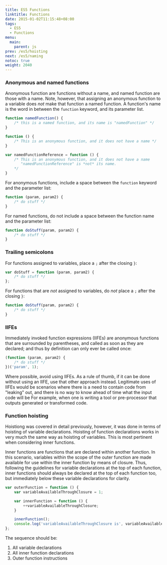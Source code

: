 ```yaml
---
title: ES5 Functions
linktitle: Functions
date: 2015-01-02T11:15:48+08:00
tags:
  - ES5
  - Functions
menu:
  main:
    parent: js
prev: /es5/hoisting
next: /es5/naming
notoc: true
weight: 2040
---
```


### Anonymous and named functions

Anonymous function are functions without a name,
and named function are those with a name.
Note, however, that assigning an anonymous function to a variable
does *not* make that function a named function.
A function's name is the word in between the `function` keyword, and its parameter list.

```javascript
function namedFunction() {
	/* this is a named function, and its name is "namedFunction" */
}
```

```javascript
function () {
	/* This is an anonymous function, and it does not have a name */
}
```

```javascript
var namedFunctionReference = function () {
	/* This is an anonymous function, and it does not have a name
	   "namedFunctionReference" is *not* its name.
	*/
}
```

For anonymous functions, include a space between the `function` keyword and the parameter list:

```javascript
function (param, param2) {
	/* do stuff */
}
```

For named functions, do not include a space between the function name and the parameter list:

```javascript
function doStuff(param, param2) {
	/* do stuff */
}
```

### Trailing semicolons

For functions assigned to variables, place a `;` after the closing `}`:

```javascript
var doStuff = function (param, param2) {
	/* do stuff */
};
```

For functions that are *not* assigned to variables, do *not* place a `;` after the closing `}`:

```javascript
function doStuff(param, param2) {
	/* do stuff */
}
```

### IIFEs

Immediately invoked function expressions (IIFEs)
are anonymous functions that are surrounded by parentheses,
and called as soon as they are declared;
and thus by definition can only ever be called once:

```javascript
(function (param, param2) {
	/* do stuff */
})('param', 1);
```

Where possible, avoid using IIFEs.
As a rule of thumb, if it can be done without using an IIFE, use that other approach instead.
Legitimate uses of IIFEs would be scenarios where there is a need to contain code from "leaking" out,
and there is no way to know ahead of time what the input code will be
For example, when one is writing a tool or pre-processor that outputs generated or transformed code.

### Function hoisting

Hoistiong was covered in detail previously,
however, it was done in terms of hoisting of variable declarations.
Hoisting of function declarations works in very much the same way
as hoisting of variables.
This is most pertinent when considering inner functions.

Inner functions are functions that are declared within another function.
In this scenario, variables within the scope of the outer function
are made available for use within the inner function by means of closure.
Thus, following the guidelines for variable declarations at the top of each function,
inner functions should always be declared at the top of each function too,
but immediately below these variable declarations for clarity.

```javascript
var outerFunction = function () {
	var variableAvailableThroughClosure = 1;

	var innerFunction = function () {
		++variableAvailableThroughClosure;
	}

	innerFunction();
	console.log('variableAvailableThroughClosure is', variableAvailableThroughClosure);
};
```

The sequence should be:

1. All variable declarations
1. All inner function declarations
1. Outer function instructions
